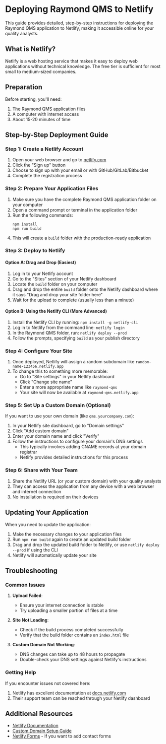 # Deploying Raymond QMS to Netlify

This guide provides detailed, step-by-step instructions for deploying the Raymond QMS application to Netlify, making it accessible online for your quality analysts.

## What is Netlify?

Netlify is a web hosting service that makes it easy to deploy web applications without technical knowledge. The free tier is sufficient for most small to medium-sized companies.

## Preparation

Before starting, you'll need:

1. The Raymond QMS application files
2. A computer with internet access
3. About 15-20 minutes of time

## Step-by-Step Deployment Guide

### Step 1: Create a Netlify Account

1. Open your web browser and go to [netlify.com](https://www.netlify.com/)
2. Click the "Sign up" button
3. Choose to sign up with your email or with GitHub/GitLab/Bitbucket
4. Complete the registration process

### Step 2: Prepare Your Application Files

1. Make sure you have the complete Raymond QMS application folder on your computer
2. Open a command prompt or terminal in the application folder
3. Run the following commands:
   ```
   npm install
   npm run build
   ```
4. This will create a `build` folder with the production-ready application

### Step 3: Deploy to Netlify

#### Option A: Drag and Drop (Easiest)

1. Log in to your Netlify account
2. Go to the "Sites" section of your Netlify dashboard
3. Locate the `build` folder on your computer
4. Drag and drop the entire `build` folder onto the Netlify dashboard where it says "Drag and drop your site folder here"
5. Wait for the upload to complete (usually less than a minute)

#### Option B: Using the Netlify CLI (More Advanced)

1. Install the Netlify CLI by running: `npm install -g netlify-cli`
2. Log in to Netlify from the command line: `netlify login`
3. In the Raymond QMS folder, run: `netlify deploy --prod`
4. Follow the prompts, specifying `build` as your publish directory

### Step 4: Configure Your Site

1. Once deployed, Netlify will assign a random subdomain like `random-name-123456.netlify.app`
2. To change this to something more memorable:
   - Go to "Site settings" in your Netlify dashboard
   - Click "Change site name"
   - Enter a more appropriate name like `raymond-qms`
   - Your site will now be available at `raymond-qms.netlify.app`

### Step 5: Set Up a Custom Domain (Optional)

If you want to use your own domain (like `qms.yourcompany.com`):

1. In your Netlify site dashboard, go to "Domain settings"
2. Click "Add custom domain"
3. Enter your domain name and click "Verify"
4. Follow the instructions to configure your domain's DNS settings
   - This typically involves adding CNAME records at your domain registrar
   - Netlify provides detailed instructions for this process

### Step 6: Share with Your Team

1. Share the Netlify URL (or your custom domain) with your quality analysts
2. They can access the application from any device with a web browser and internet connection
3. No installation is required on their devices

## Updating Your Application

When you need to update the application:

1. Make the necessary changes to your application files
2. Run `npm run build` again to create an updated build folder
3. Drag and drop the updated build folder to Netlify, or use `netlify deploy --prod` if using the CLI
4. Netlify will automatically update your site

## Troubleshooting

### Common Issues

1. **Upload Failed**: 
   - Ensure your internet connection is stable
   - Try uploading a smaller portion of files at a time

2. **Site Not Loading**:
   - Check if the build process completed successfully
   - Verify that the build folder contains an `index.html` file

3. **Custom Domain Not Working**:
   - DNS changes can take up to 48 hours to propagate
   - Double-check your DNS settings against Netlify's instructions

### Getting Help

If you encounter issues not covered here:

1. Netlify has excellent documentation at [docs.netlify.com](https://docs.netlify.com/)
2. Their support team can be reached through your Netlify dashboard

## Additional Resources

- [Netlify Documentation](https://docs.netlify.com/)
- [Custom Domain Setup Guide](https://docs.netlify.com/domains-https/custom-domains/)
- [Netlify Forms](https://docs.netlify.com/forms/setup/) - If you want to add contact forms 